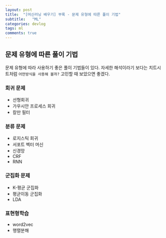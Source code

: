 ```yaml
---
layout: post
title:  "[머신러닝 배우기] 부록 - 문제 유형에 따른 풀이 기법"
subtitle:   "ML"
categories: devlog
tags: ml
comments: true
---
```


## 문제 유형에 따른 풀이 기법

문제 유형에 따라 사용하기 좋은 풀이 기법들이 있다. 자세한 해석이라기 보다는 치트시트처럼 `어떤방식을 사용해 볼까?` 고민할 때 보았으면 좋겠다.

### 회귀 문제

- 선형회귀
- 가우시안 프로세스 회귀
- 칼만 필터

### 분류 문제

- 로지스틱 회귀
- 서포트 벡터 머신
- 신경망
- CRF
- RNN

### 군집화 문제

- K-평균 군집화
- 평균이동 군집화
- LDA

### 표현형학습

- word2vec
- 행렬분해

